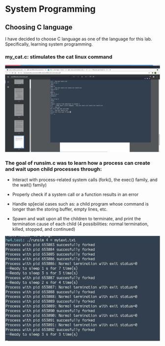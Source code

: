 # System Programming

## Choosing C language 

I have decided to choose C language as one of the language for this lab. Specifically, learning system programming.


### my_cat.c: stimulates the cat linux command



<div><img src="images/my_cat.png" alt="my_cat"></div>
 


### The goal of runsim.c was to learn how a process can create and wait upon child processes through:


* Interact with process-related system calls (fork(), the exec() family, and the wait() family)

* Properly check if a system call or a function results in an error 

* Handle sp[ecial cases such as: a child program whose command is longer than the storing buffer, empty lines, etc.

* Spawn and wait upon all the children to terminate, and print the termination cause of each child (4 possibilities: normal termination, killed, stopped, and continued)

![shot1](images/shot2.png "displaying runsim.c")
